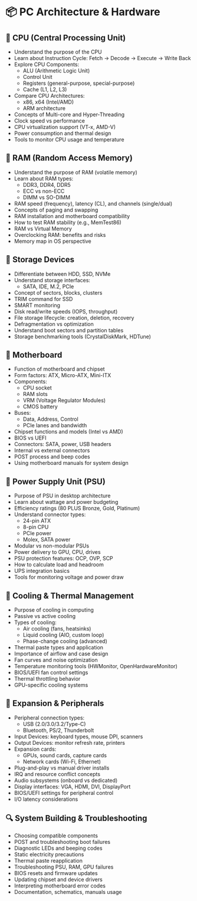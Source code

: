 # 📦 PC Architecture & Hardware

## 🧩 CPU (Central Processing Unit)
- Understand the purpose of the CPU
- Learn about Instruction Cycle: Fetch → Decode → Execute → Write Back
- Explore CPU Components:
  - ALU (Arithmetic Logic Unit)
  - Control Unit
  - Registers (general-purpose, special-purpose)
  - Cache (L1, L2, L3)
- Compare CPU Architectures:
  - x86, x64 (Intel/AMD)
  - ARM architecture
- Concepts of Multi-core and Hyper-Threading
- Clock speed vs performance
- CPU virtualization support (VT-x, AMD-V)
- Power consumption and thermal design
- Tools to monitor CPU usage and temperature

## 📏 RAM (Random Access Memory)
- Understand the purpose of RAM (volatile memory)
- Learn about RAM types:
  - DDR3, DDR4, DDR5
  - ECC vs non-ECC
  - DIMM vs SO-DIMM
- RAM speed (frequency), latency (CL), and channels (single/dual)
- Concepts of paging and swapping
- RAM installation and motherboard compatibility
- How to test RAM stability (e.g., MemTest86)
- RAM vs Virtual Memory
- Overclocking RAM: benefits and risks
- Memory map in OS perspective

## 💽 Storage Devices
- Differentiate between HDD, SSD, NVMe
- Understand storage interfaces:
  - SATA, IDE, M.2, PCIe
- Concept of sectors, blocks, clusters
- TRIM command for SSD
- SMART monitoring
- Disk read/write speeds (IOPS, throughput)
- File storage lifecycle: creation, deletion, recovery
- Defragmentation vs optimization
- Understand boot sectors and partition tables
- Storage benchmarking tools (CrystalDiskMark, HDTune)

## 🧩 Motherboard
- Function of motherboard and chipset
- Form factors: ATX, Micro-ATX, Mini-ITX
- Components:
  - CPU socket
  - RAM slots
  - VRM (Voltage Regulator Modules)
  - CMOS battery
- Buses:
  - Data, Address, Control
  - PCIe lanes and bandwidth
- Chipset functions and models (Intel vs AMD)
- BIOS vs UEFI
- Connectors: SATA, power, USB headers
- Internal vs external connectors
- POST process and beep codes
- Using motherboard manuals for system design

## 🔌 Power Supply Unit (PSU)
- Purpose of PSU in desktop architecture
- Learn about wattage and power budgeting
- Efficiency ratings (80 PLUS Bronze, Gold, Platinum)
- Understand connector types:
  - 24-pin ATX
  - 8-pin CPU
  - PCIe power
  - Molex, SATA power
- Modular vs non-modular PSUs
- Power delivery to GPU, CPU, drives
- PSU protection features: OCP, OVP, SCP
- How to calculate load and headroom
- UPS integration basics
- Tools for monitoring voltage and power draw

## 🔁 Cooling & Thermal Management
- Purpose of cooling in computing
- Passive vs active cooling
- Types of cooling:
  - Air cooling (fans, heatsinks)
  - Liquid cooling (AIO, custom loop)
  - Phase-change cooling (advanced)
- Thermal paste types and application
- Importance of airflow and case design
- Fan curves and noise optimization
- Temperature monitoring tools (HWMonitor, OpenHardwareMonitor)
- BIOS/UEFI fan control settings
- Thermal throttling behavior
- GPU-specific cooling systems

## 🧩 Expansion & Peripherals
- Peripheral connection types:
  - USB (2.0/3.0/3.2/Type-C)
  - Bluetooth, PS/2, Thunderbolt
- Input Devices: keyboard types, mouse DPI, scanners
- Output Devices: monitor refresh rate, printers
- Expansion cards:
  - GPUs, sound cards, capture cards
  - Network cards (Wi-Fi, Ethernet)
- Plug-and-play vs manual driver installs
- IRQ and resource conflict concepts
- Audio subsystems (onboard vs dedicated)
- Display interfaces: VGA, HDMI, DVI, DisplayPort
- BIOS/UEFI settings for peripheral control
- I/O latency considerations

## 🔍 System Building & Troubleshooting
- Choosing compatible components
- POST and troubleshooting boot failures
- Diagnostic LEDs and beeping codes
- Static electricity precautions
- Thermal paste reapplication
- Troubleshooting PSU, RAM, GPU failures
- BIOS resets and firmware updates
- Updating chipset and device drivers
- Interpreting motherboard error codes
- Documentation, schematics, manuals usage